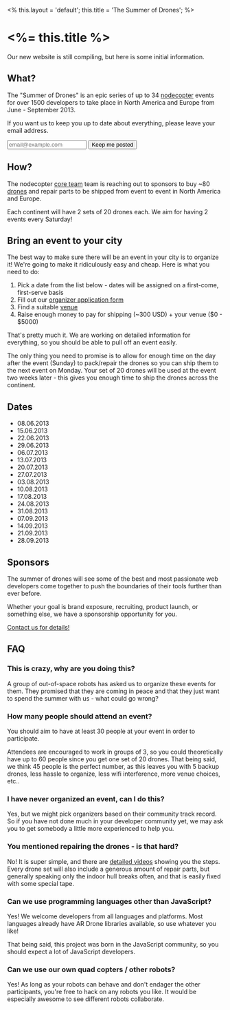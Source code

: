 <%
this.layout = 'default';
this.title = 'The Summer of Drones';
%>
# <%= this.title %>

Our new website is still compiling, but here is some initial information.

## What?

The "Summer of Drones" is an epic series of up to 34
[nodecopter](http://nodecopter.com/) events for over 1500 developers to
take place in North America and Europe from June - September 2013.

If you want us to keep you up to date about everything, please leave your email address.

<form action="http://nodecopter.createsend.com/t/j/s/irhtuj/" method="post" id="subForm">
  <input class="email" placeholder="email@example.com" type="text" name="cm-irhtuj-irhtuj" id="irhtuj-irhtuj" />
  <input class="button" type="submit" value="Keep me posted" />
</form>

## How?

The nodecopter [core team](http://nodecopter.com/core) team is reaching out to
sponsors to buy ~80 [drones](http://ardrone2.parrot.com/) and repair parts to be
shipped from event to event in North America and Europe.

Each continent will have 2 sets of 20 drones each. We aim for having 2 events
every Saturday!

## Bring an event to your city

The best way to make sure there will be an event in your city is to organize it!
We're going to make it ridiculously easy and cheap. Here is what you need to do:

1. Pick a date from the list below - dates will be assigned
  on a first-come, first-serve basis
2. Fill out our [organizer application form](https://docs.google.com/spreadsheet/viewform?formkey=dFB6a3FrdGlhb0pFUFExc0lhOTVtQUE6MQ)
3. Find a suitable [venue](/compass/venue)
4. Raise enough money to pay for shipping (~300 USD) + your venue ($0 - $5000)

That's pretty much it. We are working on detailed information for everything,
so you should be able to pull off an event easily.

The only thing you need to promise is to allow for enough time on the day after
the event (Sunday) to pack/repair the drones so you can ship them to the next
event on Monday. Your set of 20 drones will be used at the event two weeks
later - this gives you enough time to ship the drones across the continent.

## Dates

* 08.06.2013
* 15.06.2013
* 22.06.2013
* 29.06.2013
* 06.07.2013
* 13.07.2013
* 20.07.2013
* 27.07.2013
* 03.08.2013
* 10.08.2013
* 17.08.2013
* 24.08.2013
* 31.08.2013
* 07.09.2013
* 14.09.2013
* 21.09.2013
* 28.09.2013

## Sponsors

The summer of drones will see some of the best and most passionate web
developers come together to push the boundaries of their tools further than
ever before.

Whether your goal is brand exposure, recruiting, product launch, or something
else, we have a sponsorship opportunity for you.

[Contact us for details!](mailto:sponsor@nodecopter.com)

## FAQ

### This is crazy, why are you doing this?

A group of out-of-space robots has asked us to organize these events for them.
They promised that they are coming in peace and that they just want to spend
the summer with us - what could go wrong?

### How many people should attend an event?

You should aim to have at least 30 people at your event in order to participate.

Attendees are encouraged to work in groups of 3, so you could theoretically
have up to 60 people since you get one set of 20 drones. That being said, we
think 45 people is the perfect number, as this leaves you with 5 backup drones,
less hassle to organize, less wifi interference, more venue choices, etc..

### I have never organized an event, can I do this?

Yes, but we might pick organizers based on their community track record. So if
you have not done much in your developer community yet, we may ask you to get
somebody a little more experienced to help you.

### You mentioned repairing the drones - is that hard?

No! It is super simple, and there are [detailed
videos](http://blog.parrot.com/2012/06/01/ar-drone-2-0-repair-videos/) showing
you the steps. Every drone set will also include a generous amount of repair
parts, but generally speaking only the indoor hull breaks often, and that is
easily fixed with some special tape.

### Can we use programming languages other than JavaScript?

Yes! We welcome developers from all languages and platforms. Most languages
already have AR Drone libraries available, so use whatever you like!

That being said, this project was born in the JavaScript community, so you
should expect a lot of JavaScript developers.

### Can we use our own quad copters / other robots?

Yes! As long as your robots can behave and don't endager the other participants,
you're free to hack on any robots you like. It would be especially awesome to
see different robots collaborate.
